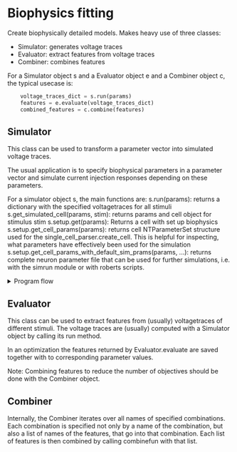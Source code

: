 # Biophysics fitting

Create biophysically detailed models. Makes heavy use of three classes:
- Simulator: generates voltage traces
- Evaluator: extract features from voltage traces
- Combiner: combines features

For a Simulator object s and a Evaluator object e and a Combiner object c, the typical usecase is:
```python
    voltage_traces_dict = s.run(params)
    features = e.evaluate(voltage_traces_dict)
    combined_features = c.combine(features)
```

## Simulator

This class can be used to transform a parameter vector into simulated voltage traces.

The usual application is to specify biophysical parameters in a parameter vector and simulate
current injection responses depending on these parameters.

For a simulator object s, the main functions are:
s.run(params): returns a dictionary with the specified voltagetraces for all stimuli
s.get_simulated_cell(params, stim): returns params and cell object for stimulus stim
s.setup.get(params):
    Returns a cell with set up biophysics
s.setup.get_cell_params(params): returns cell NTParameterSet structure used for the 
    single_cell_parser.create_cell. This is helpful for inspecting, what parameters 
    have effectively been used for the simulation
s.setup.get_cell_params_with_default_sim_prams(params, ...): returns complete neuron parameter file
    that can be used for further simulations, i.e. with the simrun module or with roberts scripts.

<details>
<summary>Program flow</summary>
<br>


The "program flow" can be split in two parts.
(1) creating a cell object with set up biophysics from a parameter vector
(2) applying a variety of stimuli to such cell objects

An examplary specification of such a program flow can be found in the module hay_complete_default_setup.

The pipeline for (1) is as follows:
params: provided by the user: I.pd.Series object (keys: parameter names, values: parameter values)
    --> apply param_modify_functions (takes and returns a parameter vector, can alter it in any way)
          |
          |     |---- cell_param template
       cell_params_generator
          |     |
          v     v
cell_params: nested parameter structure, created from modified parameters and a template
    --> apply cell_param_modify_functions (takes and returns a NTParameterSet object, can alter it in any way)
          |
        cell_generator(cell_params)  
          |
          v
cell object: created from the modified cell_params object by calling the 'cell_generator'
    --> apply cell_modify_functions (takes and returns a cell object, can alter it in any way)
            Caveat: Try to avoid the usage of cell_modify_functions. While this allows 
            for any possible modification, it can be difficult to reproduce the result 
            later, as the cell object is different from what is expected by the cell_param 
            object. If possible, try to fully specify the cell in the cell_param object. Here,
            it is also possible to spcify cell modifying functions, see 
            single_cell_parser.cell_modify_functions.

What form do the functions need to have?
def example_cell_param_template_generator():
    #return a I.scp.NTParameterSet object as template. Ideally, all parameters, that need to be
    #filled in from the pasrameter vector have the value None, because it is tested, that
    #all None values have been replaced. E.g.
    return I.scp.NTParameterSet({'filename': path_to_hoc_morphology, 'Soma': somatic biophysical parameters})
    
def cell_generator(cell_param):
    return I.scp.create_cell(cell_params)
    
def example_cell_param_modify_function(cell_param, params)
    # do something to the cell param object depending on params
    return cell_param
    
def example_cell_modify_function(cell, params)
    # do something to the cell object depending on params
    return cell
        
Such functions can be registered to the Simlator object. Each function is registered with a name.

Each function, that receive the parameter vector (i.e. cell_param_modify_funs and cell_modify_funs)
only see a subset of the parameter vector that is provided by the user. This subset is determined 
by the name of the function.

E.g. let's assume, we have the parameters:
{'apical_scaling.scale': 2,
 'ephys.soma.gKv': 0.001,
 'ephys.soma.gNav': 0.01
 }

Then, a function that is registered under the name 'apical_scaling' would get the following parameters:
{'scale': 2}

The function, that is registered under the name 'ephys' would get the following parameters:
{'soma.gKv': 0.001,
 'soma.Nav': 0.01}
 
Usually, a simulation contains fixed parameters, e.g. the filename of the morphology. Such fixed
parameters can be defined 

How can pipeline (1) be set up?
s = Simulator() # instantiate simulator object
s.setup # Simualtor_Setup object, that contains all elements defining the pipeline above
s.setup.cell_param_generator =  example_cell_param_template_generator
s.setup.cell_generator = cell_generator
s.setup.params_modify_funs.append('name_of_param_modify_fun', example_cell_param_modify_function)
s.setup.cell_param_modify_funs.append('name_of_cell_param_modify_fun', example_cell_param_modify_function)
s.setup.cell_modify_funs.append('name_of_cell_modify_fun', example_cell_modify_function)

The pipeline for (2) is as follows:
Let s be the Simulator object

params: provided by the user: I.pd.Series object
   |
   |
  s.setup.get(params): triggers pipeline (1), results in a biophysically set up cell
   |
   v
For each stimulus: 
    --> stim_setup_funs
    --> stim_run_funs
    --> stim_response_measure_funs
       
What form do the functions need to have?
def stim_setup_funs(cell, params):
    # set up some stimulus
    return cell
    
def stim_run_fun(cell, params):
    # run the simulation
    return cell
    
def stim_response_measure_funs(cell, params)
    # extract voltage traces from the cell
    return result
    
How can pipeline (2) be set up?
The names for stim_setup_funs, stim_run_funs and stim_response_measure_funs need to start
with the name of the simulus followed by a dot. For each stimulus, each of the three
functions needs to be defined exatly once, e.g. you could do something like:

s.setup.stim_setup_funs.append(BAC.stim_setup, examplary_stim_setup_function)
s.setup.stim_run_funs.append(BAC.run_fun, examplary_stim_run_function)
s.setup.stim_response_measure_funs.append(BAC.measure_fun, examplary_stim_response_measure_function)

A typical usecase is to use the fixed parameters to specify to soma distance for a 
voltage trace of the apical dendrite. E.g.
{'BAC.measure_fun.recSite': 835,
'BAC.stim_setup.dist': 835}

You would need to make sure, that your examplary_stim_run_fun reads the parameter 'recSite'
and sets up the stimulus accordingly.

Often, it is easier to write functions, that do not accept a parameter vector, but instead
keyword arguments. E.g. it might be desirable to write the examplary_stim_setup_funs like this
def examplary_stim_setup_function(cell, recSite = None):
    # set up current injection at soma distance recSite
    return cell
    
Instead of:
def examplary_stim_setup_function(cell, params)
    recSite = params['recSite']
    # set up current injection at soma distance recSite
    return cell
    
This can be done by using the params_wo_kwargs method in biophysics_fitting.parameters. You would register
the function as follows:
s.setup.stim_setup_funs.append(BAC.stim_setup, params_to_kwargs(examplary_stim_setup_function))

</details>

## Evaluator

This  class can be used to extract features from (usually) voltagetraces
of different stimuli. The voltage traces are (usually) computed with a Simulator 
object by calling its run method.
        
In an optimization the features returned by Evaluator.evaluate are saved together
with to corresponding parameter values.

Note: Combining features to reduce the number of objectives should be done with the Combiner object.

## Combiner

Internally, the Combiner iterates over all names of specified combinations. Each combination
is specified not only by a name of the combination, but also a list of names of the features,
that go into that combination. Each list of features is then combined by calling combinefun with that list.

